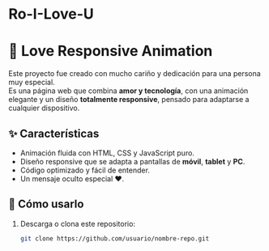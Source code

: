 # Ro-I-Love-U

# 🌹 Love Responsive Animation

Este proyecto fue creado con mucho cariño y dedicación para una persona muy especial.  
Es una página web que combina **amor y tecnología**, con una animación elegante y un diseño **totalmente responsive**, pensado para adaptarse a cualquier dispositivo.

## ✨ Características
- Animación fluida con HTML, CSS y JavaScript puro.
- Diseño responsive que se adapta a pantallas de **móvil**, **tablet** y **PC**.
- Código optimizado y fácil de entender.
- Un mensaje oculto especial ❤️.

## 🚀 Cómo usarlo
1. Descarga o clona este repositorio:
   ```bash
   git clone https://github.com/usuario/nombre-repo.git
